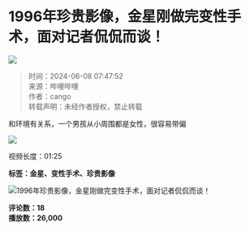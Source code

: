 # 1996年珍贵影像，金星刚做完变性手术，面对记者侃侃而谈！

![](//i0.hdslb.com/bfs/archive/943a2c9e5cd6038857d1fe415b61b417c8ad7467.jpg@100w_100h_1c.webp)

> 时间：2024-06-08 07:47:52  
> 来源：哔哩哔哩  
> 作者：cango  
> 转载声明：未经作者授权，禁止转载  

和环境有关系，一个男孩从小周围都是女性，很容易带偏  

![](//i2.hdslb.com/bfs/face/3290171758ec47b8862fa6b298c13e737af4074d.jpg@96w.webp)  

视频长度：01:25  

**标签：金星、变性手术、珍贵影像**

![1996年珍贵影像，金星刚做完变性手术，面对记者侃侃而谈！](//i0.hdslb.com/bfs/archive/943a2c9e5cd6038857d1fe415b61b417c8ad7467.jpg@518w_290h_1c_!web-video-share-cover.webp)  

**评论数：18**  
**播放数：26,000**  